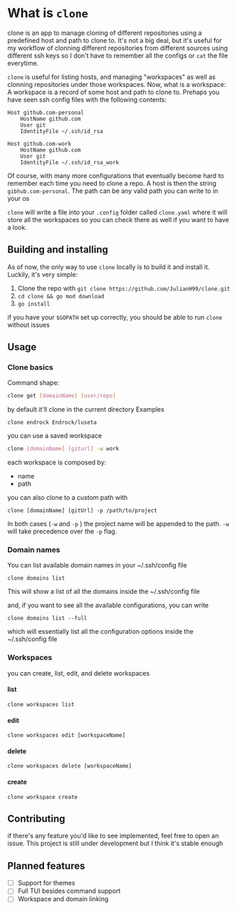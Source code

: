 # What is `clone`

clone is an app to manage cloning of different repositories using a predefined
host and path to clone to. It's not a big deal, but it's useful for my workflow
of clonning different repositories from different sources using different ssh
keys so I don't have to remember all the configs or `cat` the file everytime.

`clone` is useful for listing hosts, and managing "workspaces" as well as
clonning repositories under those workspaces. Now, what is a workspace: A
workspace is a record of some host and path to clone to. Prehaps you have seen
ssh config files with the following contents:
```
Host github.com-personal
    HostName github.com
    User git
    IdentityFile ~/.ssh/id_rsa

Host github.com-work
    HostName github.com
    User git
    IdentityFile ~/.ssh/id_rsa_work
```
Of course, with many more configurations that eventually become hard to remember
each time you need to clone a repo. A host is then the string
`gibhub.com-personal`. The path can be any valid path you can write to in your
os

`clone` will write a file into your `.config` folder called `clone.yaml` where
it will store all the workspaces so you can check there as well if you want to
have a look.


## Building and installing

As of now, the only way to use `clone` locally is to build it and install it.
Luckily, it's very simple:
1. Clone the repo with `git clone https://github.com/JulianH99/clone.git`
2. `cd clone && go mod download`
3. `go install`

if you have your `$GOPATH` set up correctly, you should be able to run `clone`
without issues

## Usage

### Clone basics
Command shape:
```sh
clone get [domainName] [user/repo]  
```
by default it'll clone in the current directory
Examples
```
clone endrock Endrock/luseta
```

you can use a saved workspace
```sh
clone [domainName] [giturl] -w work
```

each workspace is composed by:
- name
- path

you can also clone to a custom path with

```
clone [domainName] [gitUrl] -p /path/to/project
```

In both cases (`-w` and `-p` ) the project name will be appended to the path.
`-w` will take precedence over the `-p` flag.

### Domain names
You can list available domain names in your ~/.ssh/config file
```
clone domains list
```
This will show a list of all the domains inside the ~/.ssh/config file

and, if you want to see all the available configurations, you can write
```
clone domains list --full
```
which will essentially list all the configuration options inside the ~/.ssh/config file

### Workspaces
you can create, list, edit, and delete workspaces

#### list
```
clone workspaces list
```
#### edit
```
clone workspaces edit [workspaceName]
```

#### delete
```
clone workspaces delete [workspaceName]
```

#### create
```
clone workspace create
```

## Contributing
if there's any feature you'd like to see implemented, feel free to open an
issue. This project is still under development but I think it's stable enough

## Planned features
- [ ] Support for themes
- [ ] Full TUI besides command support
- [ ] Workspace and domain linking
